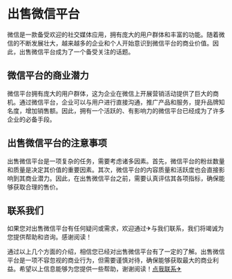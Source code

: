 # 出售微信平台

微信是一款备受欢迎的社交媒体应用，拥有庞大的用户群体和丰富的功能。随着微信的不断发展壮大，越来越多的企业和个人开始意识到微信平台的商业价值。因此，出售微信平台成为了一个备受关注的话题。

## 微信平台的商业潜力

微信平台拥有庞大的用户群体，这为企业在微信上开展营销活动提供了巨大的商机。通过微信平台，企业可以与用户进行直接沟通，推广产品和服务，提升品牌知名度，增加销售额。因此，拥有一个活跃的、有影响力的微信平台已经成为了许多企业的必备手段。

## 出售微信平台的注意事项

出售微信平台是一项复杂的任务，需要考虑诸多因素。首先，微信平台的粉丝数量和质量是决定其价值的重要因素。其次，微信平台的内容质量和活跃度也会直接影响到其商业潜力。因此，在出售微信平台之前，需要认真评估其各项指标，确保能够获取合理的售价。

## 联系我们

如果您对出售微信平台有任何疑问或需求，欢迎通过✈与我们联系，我们将竭诚为您提供帮助和咨询。感谢阅读！

通过以上几个方面的介绍，相信您已经对出售微信平台有了一定的了解。出售微信平台是一项不容忽视的商业行为，但需要谨慎对待，确保能够获取最大的商业利益。希望以上信息能够为您提供一些帮助，谢谢阅读！[点我联系✈](https://dl.k02.cc)